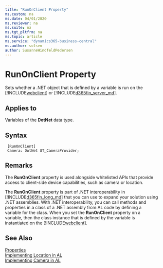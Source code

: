 ```yaml
---
title: "RunOnClient Property"
ms.custom: na
ms.date: 04/01/2020
ms.reviewer: na
ms.suite: na
ms.tgt_pltfrm: na
ms.topic: article
ms.service: "dynamics365-business-central"
ms.author: solsen
author: SusanneWindfeldPedersen
---
```

# RunOnClient Property
Sets whether a .NET object that is defined by a variable is run on the [!INCLUDE[webclient](../includes/webclient.md)] or [!INCLUDE[d365fin_server_md](../includes/d365fin_server_md.md)].  

## Applies to  
 Variables of the **DotNet** data type.  

## Syntax 
```
 [RunOnClient]
 Camera: DotNet UT_CameraProvider;
``` 

## Remarks  
 The **RunOnClient** property is used alongside whitelisted APIs that provide access to client-side device capabilities, such as camera or location.

 The **RunOnClient** property is part of .NET interoperability in [!INCLUDE[d365fin_long_md](../includes/d365fin_long_md.md)] that you can use to expand your solution using .NET assemblies. With .NET interoperability, you can call methods and properties in a class of a .NET assembly from AL code by defining a variable for the class. When you set the **RunOnClient** property on a variable, then the class instance that is defined by the variable is instantiated on the [!INCLUDE[webclient](../includes/webclient.md)].  

<!--
## See Also  
 [Extending Microsoft Dynamics NAV Using Microsoft .NET Framework Interoperability](Extending-Microsoft-Dynamics-NAV-Using-Microsoft-.NET-Framework-Interoperability.md)   
 [How to: Call .NET Framework Types From AL Code](How-to-Call-.NET-Framework-Types-From-AL-Code.md)
-->

## See Also
[Properties](devenv-properties.md)  
[Implementing Location in AL](../devenv-implement-location-al.md)  
[Implementing Camera in AL](../devenv-implement-camera-al.md) 
